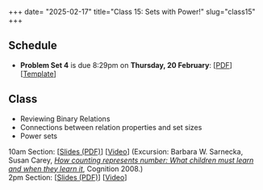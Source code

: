 +++
date= "2025-02-17"
title="Class 15: Sets with Power!"
slug="class15"
+++

## Schedule

- **Problem Set 4** is due 8:29pm on
**Thursday, 20 February**: [[PDF](/docs/ps4.pdf)] [[Template](https://www.overleaf.com/read/kdfyffygvwpn#1f06d7)]

## Class

- Reviewing Binary Relations
- Connections between relation properties and set sizes
- Power sets

10am Section: [[Slides (PDF)](https://www.dropbox.com/scl/fi/jfxkl7oltzpeffq5qlx2r/cs2120-class15-dave.pdf?rlkey=brfdhk9k8w7jd28crlrus0fxk&dl=0)] [[Video](https://uva.hosted.panopto.com/Panopto/Pages/Viewer.aspx?id=5ed5be47-a273-4ac9-9971-b28701482927)] (Excursion: Barbara W. Sarnecka, Susan Carey, [_How counting represents number: What children must learn and when they learn it_](/docs/sarnecka2008.pdf), Cognition 2008.)  
2pm Section: [[Slides (PDF)](https://virginia.box.com/s/d5e33h9wm3482i0q6trhua7sabewqep8)] [[Video](https://uva.hosted.panopto.com/Panopto/Pages/Viewer.aspx?id=eb23cec9-2f54-4d39-b146-b28701397354)]